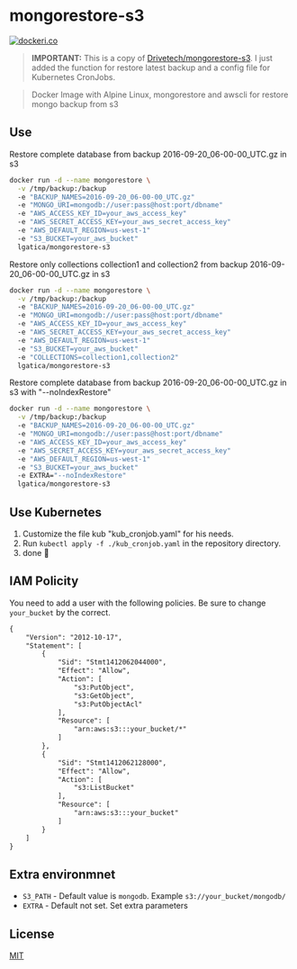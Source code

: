 # mongorestore-s3

[![dockeri.co](http://dockeri.co/image/snic/mongorestore-s3)](https://hub.docker.com/r/snic/mongorestore-s3/)

> **IMPORTANT:**
> This is a copy of [Drivetech/mongorestore-s3](https://github.com/Drivetech/mongorestore-s3). I just added the function for restore latest backup and a config file for Kubernetes CronJobs.

> Docker Image with Alpine Linux, mongorestore and awscli for restore mongo backup from s3

## Use

Restore complete database from backup 2016-09-20_06-00-00_UTC.gz in s3

```bash
docker run -d --name mongorestore \
  -v /tmp/backup:/backup
  -e "BACKUP_NAMES=2016-09-20_06-00-00_UTC.gz"
  -e "MONGO_URI=mongodb://user:pass@host:port/dbname"
  -e "AWS_ACCESS_KEY_ID=your_aws_access_key"
  -e "AWS_SECRET_ACCESS_KEY=your_aws_secret_access_key"
  -e "AWS_DEFAULT_REGION=us-west-1"
  -e "S3_BUCKET=your_aws_bucket"
  lgatica/mongorestore-s3
```

Restore only collections collection1 and collection2 from backup 2016-09-20_06-00-00_UTC.gz in s3

```bash
docker run -d --name mongorestore \
  -v /tmp/backup:/backup
  -e "BACKUP_NAMES=2016-09-20_06-00-00_UTC.gz"
  -e "MONGO_URI=mongodb://user:pass@host:port/dbname"
  -e "AWS_ACCESS_KEY_ID=your_aws_access_key"
  -e "AWS_SECRET_ACCESS_KEY=your_aws_secret_access_key"
  -e "AWS_DEFAULT_REGION=us-west-1"
  -e "S3_BUCKET=your_aws_bucket"
  -e "COLLECTIONS=collection1,collection2"
  lgatica/mongorestore-s3
```

Restore complete database from backup 2016-09-20_06-00-00_UTC.gz in s3 with "--noIndexRestore"

```bash
docker run -d --name mongorestore \
  -v /tmp/backup:/backup
  -e "BACKUP_NAMES=2016-09-20_06-00-00_UTC.gz"
  -e "MONGO_URI=mongodb://user:pass@host:port/dbname"
  -e "AWS_ACCESS_KEY_ID=your_aws_access_key"
  -e "AWS_SECRET_ACCESS_KEY=your_aws_secret_access_key"
  -e "AWS_DEFAULT_REGION=us-west-1"
  -e "S3_BUCKET=your_aws_bucket"
  -e EXTRA="--noIndexRestore"
  lgatica/mongorestore-s3
```

## Use Kubernetes
1. Customize the file kub "kub_cronjob.yaml" for his needs.
2. Run `kubectl apply -f ./kub_cronjob.yaml` in the repository directory.
3. done 🙂

## IAM Policity

You need to add a user with the following policies. Be sure to change `your_bucket` by the correct.

```xml
{
    "Version": "2012-10-17",
    "Statement": [
        {
            "Sid": "Stmt1412062044000",
            "Effect": "Allow",
            "Action": [
                "s3:PutObject",
                "s3:GetObject",
                "s3:PutObjectAcl"
            ],
            "Resource": [
                "arn:aws:s3:::your_bucket/*"
            ]
        },
        {
            "Sid": "Stmt1412062128000",
            "Effect": "Allow",
            "Action": [
                "s3:ListBucket"
            ],
            "Resource": [
                "arn:aws:s3:::your_bucket"
            ]
        }
    ]
}
```

## Extra environmnet

- `S3_PATH` - Default value is `mongodb`. Example `s3://your_bucket/mongodb/`
- `EXTRA` - Default not set. Set extra parameters


## License

[MIT](https://tldrlegal.com/license/mit-license)
